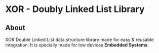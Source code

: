 # XOR - Doubly Linked List Library

## About
XOR Double Linked List data structure library made for easy & reusable integration. It is specially made for low devices **Embedded Systems**.